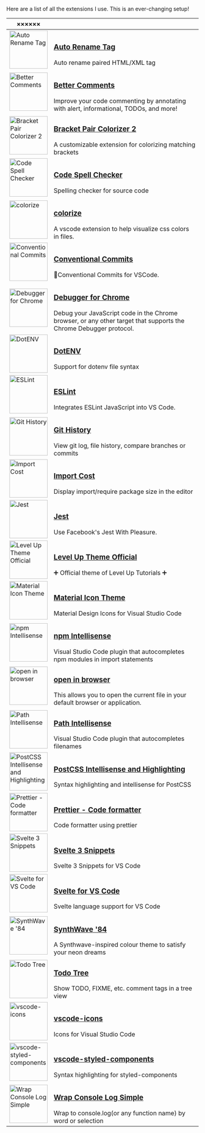 Here are a list of all the extensions I use. This is an ever-changing setup!

| ××××××                                                                                                                                                                                                                                                                                                                    |                                                                                                                                                                                                                                              |
| ------------------------------------------------------------------------------------------------------------------------------------------------------------------------------------------------------------------------------------------------------------------------------------------------------------------------- | -------------------------------------------------------------------------------------------------------------------------------------------------------------------------------------------------------------------------------------------- |
| <a href="https://marketplace.visualstudio.com/items?itemName=formulahendry.auto-rename-tag"><img width="100" src="https://open-vsx.org/vscode/asset/formulahendry/auto-rename-tag/0.1.10/Microsoft.VisualStudio.Services.Icons.Default?targetPlatform=universal" alt="Auto Rename Tag">                                   | <h3><a href="https://marketplace.visualstudio.com/items?itemName=formulahendry.auto-rename-tag">Auto Rename Tag</a></h3>Auto rename paired HTML/XML tag                                                                                      |
| <a href="https://marketplace.visualstudio.com/items?itemName=aaron-bond.better-comments"><img width="100" src="https://open-vsx.org/vscode/asset/aaron-bond/better-comments/3.0.2/Microsoft.VisualStudio.Services.Icons.Default?targetPlatform=universal" alt="Better Comments">                                          | <h3><a href="https://marketplace.visualstudio.com/items?itemName=aaron-bond.better-comments">Better Comments</a></h3>Improve your code commenting by annotating with alert, informational, TODOs, and more!                                  |
| <a href="https://marketplace.visualstudio.com/items?itemName=coenraads.bracket-pair-colorizer-2"><img width="100" src="https://open-vsx.org/vscode/asset/CoenraadS/bracket-pair-colorizer-2/0.1.4/Microsoft.VisualStudio.Services.Icons.Default?targetPlatform=universal" alt="Bracket Pair Colorizer 2">                 | <h3><a href="https://marketplace.visualstudio.com/items?itemName=coenraads.bracket-pair-colorizer-2">Bracket Pair Colorizer 2</a></h3>A customizable extension for colorizing matching brackets                                              |
| <a href="https://marketplace.visualstudio.com/items?itemName=streetsidesoftware.code-spell-checker"><img width="100" src="https://open-vsx.org/vscode/asset/streetsidesoftware/code-spell-checker/2.12.0/Microsoft.VisualStudio.Services.Icons.Default?targetPlatform=universal" alt="Code Spell Checker">                | <h3><a href="https://marketplace.visualstudio.com/items?itemName=streetsidesoftware.code-spell-checker">Code Spell Checker</a></h3>Spelling checker for source code                                                                          |
| <a href="https://marketplace.visualstudio.com/items?itemName=kamikillerto.vscode-colorize"><img width="100" src="https://open-vsx.org/vscode/asset/kamikillerto/vscode-colorize/0.11.1/Microsoft.VisualStudio.Services.Icons.Default?targetPlatform=universal" alt="colorize">                                            | <h3><a href="https://marketplace.visualstudio.com/items?itemName=kamikillerto.vscode-colorize">colorize</a></h3>A vscode extension to help visualize css colors in files.                                                                    |
| <a href="https://marketplace.visualstudio.com/items?itemName=vivaxy.vscode-conventional-commits"><img width="100" src="https://open-vsx.org/vscode/asset/vivaxy/vscode-conventional-commits/1.24.4/Microsoft.VisualStudio.Services.Icons.Default?targetPlatform=universal" alt="Conventional Commits">                    | <h3><a href="https://marketplace.visualstudio.com/items?itemName=vivaxy.vscode-conventional-commits">Conventional Commits</a></h3>💬Conventional Commits for VSCode.                                                                         |
| <a href="https://marketplace.visualstudio.com/items?itemName=msjsdiag.debugger-for-chrome"><img width="100" src="https://open-vsx.org/vscode/asset/msjsdiag/debugger-for-chrome/4.12.6/Microsoft.VisualStudio.Services.Icons.Default?targetPlatform=universal" alt="Debugger for Chrome">                                 | <h3><a href="https://marketplace.visualstudio.com/items?itemName=msjsdiag.debugger-for-chrome">Debugger for Chrome</a></h3>Debug your JavaScript code in the Chrome browser, or any other target that supports the Chrome Debugger protocol. |
| <a href="https://marketplace.visualstudio.com/items?itemName=mikestead.dotenv"><img width="100" src="https://open-vsx.org/vscode/asset/mikestead/dotenv/1.0.1/Microsoft.VisualStudio.Services.Icons.Default?targetPlatform=universal" alt="DotENV">                                                                       | <h3><a href="https://marketplace.visualstudio.com/items?itemName=mikestead.dotenv">DotENV</a></h3>Support for dotenv file syntax                                                                                                             |
| <a href="https://marketplace.visualstudio.com/items?itemName=dbaeumer.vscode-eslint"><img width="100" src="https://open-vsx.org/vscode/asset/dbaeumer/vscode-eslint/2.2.6/Microsoft.VisualStudio.Services.Icons.Default?targetPlatform=universal" alt="ESLint">                                                           | <h3><a href="https://marketplace.visualstudio.com/items?itemName=dbaeumer.vscode-eslint">ESLint</a></h3>Integrates ESLint JavaScript into VS Code.                                                                                           |
| <a href="https://marketplace.visualstudio.com/items?itemName=donjayamanne.githistory"><img width="100" src="https://open-vsx.org/vscode/asset/donjayamanne/githistory/0.6.19/Microsoft.VisualStudio.Services.Icons.Default?targetPlatform=universal" alt="Git History">                                                   | <h3><a href="https://marketplace.visualstudio.com/items?itemName=donjayamanne.githistory">Git History</a></h3>View git log, file history, compare branches or commits                                                                        |
| <a href="https://marketplace.visualstudio.com/items?itemName=wix.vscode-import-cost"><img width="100" src="https://open-vsx.org/vscode/asset/wix/vscode-import-cost/3.3.0/Microsoft.VisualStudio.Services.Icons.Default?targetPlatform=universal" alt="Import Cost">                                                      | <h3><a href="https://marketplace.visualstudio.com/items?itemName=wix.vscode-import-cost">Import Cost</a></h3>Display import/require package size in the editor                                                                               |
| <a href="https://marketplace.visualstudio.com/items?itemName=orta.vscode-jest"><img width="100" src="https://open-vsx.org/vscode/asset/Orta/vscode-jest/4.2.1/Microsoft.VisualStudio.Services.Icons.Default?targetPlatform=universal" alt="Jest">                                                                         | <h3><a href="https://marketplace.visualstudio.com/items?itemName=orta.vscode-jest">Jest</a></h3>Use Facebook's Jest With Pleasure.                                                                                                           |
| <a href="https://marketplace.visualstudio.com/items?itemName=leveluptutorials.theme-levelup"><img width="100" src="https://cdn.vsassets.io/v/M213_20221206.3/_content/Header/default_icon_128.png" alt="Level Up Theme Official">                                                                                         | <h3><a href="https://marketplace.visualstudio.com/items?itemName=leveluptutorials.theme-levelup">Level Up Theme Official</a></h3>➕ Official theme of Level Up Tutorials ➕                                                                  |
| <a href="https://marketplace.visualstudio.com/items?itemName=pkief.material-icon-theme"><img width="100" src="https://open-vsx.org/vscode/asset/PKief/material-icon-theme/4.23.0/Microsoft.VisualStudio.Services.Icons.Default?targetPlatform=universal" alt="Material Icon Theme">                                       | <h3><a href="https://marketplace.visualstudio.com/items?itemName=pkief.material-icon-theme">Material Icon Theme</a></h3>Material Design Icons for Visual Studio Code                                                                         |
| <a href="https://marketplace.visualstudio.com/items?itemName=christian-kohler.npm-intellisense"><img width="100" src="https://open-vsx.org/vscode/asset/christian-kohler/npm-intellisense/1.4.4/Microsoft.VisualStudio.Services.Icons.Default?targetPlatform=universal" alt="npm Intellisense">                           | <h3><a href="https://marketplace.visualstudio.com/items?itemName=christian-kohler.npm-intellisense">npm Intellisense</a></h3>Visual Studio Code plugin that autocompletes npm modules in import statements                                   |
| <a href="https://marketplace.visualstudio.com/items?itemName=techer.open-in-browser"><img width="100" src="https://open-vsx.org/vscode/asset/techer/open-in-browser/2.0.0/Microsoft.VisualStudio.Services.Icons.Default?targetPlatform=universal" alt="open in browser">                                                  | <h3><a href="https://marketplace.visualstudio.com/items?itemName=techer.open-in-browser">open in browser</a></h3>This allows you to open the current file in your default browser or application.                                            |
| <a href="https://marketplace.visualstudio.com/items?itemName=christian-kohler.path-intellisense"><img width="100" src="https://open-vsx.org/vscode/asset/christian-kohler/path-intellisense/2.8.0/Microsoft.VisualStudio.Services.Icons.Default?targetPlatform=universal" alt="Path Intellisense">                        | <h3><a href="https://marketplace.visualstudio.com/items?itemName=christian-kohler.path-intellisense">Path Intellisense</a></h3>Visual Studio Code plugin that autocompletes filenames                                                        |
| <a href="https://marketplace.visualstudio.com/items?itemName=vunguyentuan.vscode-postcss"><img width="100" src="https://open-vsx.org/vscode/asset/vunguyentuan/vscode-postcss/2.0.2/Microsoft.VisualStudio.Services.Icons.Default?targetPlatform=universal" alt="PostCSS Intellisense and Highlighting">                  | <h3><a href="https://marketplace.visualstudio.com/items?itemName=vunguyentuan.vscode-postcss">PostCSS Intellisense and Highlighting</a></h3>Syntax highlighting and intellisense for PostCSS                                                 |
| <a href="https://marketplace.visualstudio.com/items?itemName=esbenp.prettier-vscode"><img width="100" src="https://open-vsx.org/vscode/asset/esbenp/prettier-vscode/9.10.3/Microsoft.VisualStudio.Services.Icons.Default?targetPlatform=universal" alt="Prettier - Code formatter">                                       | <h3><a href="https://marketplace.visualstudio.com/items?itemName=esbenp.prettier-vscode">Prettier - Code formatter</a></h3>Code formatter using prettier                                                                                     |
| <a href="https://marketplace.visualstudio.com/items?itemName=fivethree.vscode-svelte-snippets"><img width="100" src="https://open-vsx.org/vscode/asset/fivethree/vscode-svelte-snippets/0.5.0/Microsoft.VisualStudio.Services.Icons.Default?targetPlatform=universal" alt="Svelte 3 Snippets">                            | <h3><a href="https://marketplace.visualstudio.com/items?itemName=fivethree.vscode-svelte-snippets">Svelte 3 Snippets</a></h3>Svelte 3 Snippets for VS Code                                                                                   |
| <a href="https://marketplace.visualstudio.com/items?itemName=svelte.svelte-vscode"><img width="100" src="https://open-vsx.org/vscode/asset/svelte/svelte-vscode/106.4.0/Microsoft.VisualStudio.Services.Icons.Default?targetPlatform=universal" alt="Svelte for VS Code">                                                 | <h3><a href="https://marketplace.visualstudio.com/items?itemName=svelte.svelte-vscode">Svelte for VS Code</a></h3>Svelte language support for VS Code                                                                                        |
| <a href="https://marketplace.visualstudio.com/items?itemName=robbowen.synthwave-vscode"><img width="100" src="https://open-vsx.org/vscode/asset/RobbOwen/synthwave-vscode/0.1.15/Microsoft.VisualStudio.Services.Icons.Default?targetPlatform=universal" alt="SynthWave '84">                                             | <h3><a href="https://marketplace.visualstudio.com/items?itemName=robbowen.synthwave-vscode">SynthWave '84</a></h3>A Synthwave-inspired colour theme to satisfy your neon dreams                                                              |
| <a href="https://marketplace.visualstudio.com/items?itemName=gruntfuggly.todo-tree"><img width="100" src="https://open-vsx.org/vscode/asset/Gruntfuggly/todo-tree/0.0.215/Microsoft.VisualStudio.Services.Icons.Default?targetPlatform=universal" alt="Todo Tree">                                                        | <h3><a href="https://marketplace.visualstudio.com/items?itemName=gruntfuggly.todo-tree">Todo Tree</a></h3>Show TODO, FIXME, etc. comment tags in a tree view                                                                                 |
| <a href="https://marketplace.visualstudio.com/items?itemName=vscode-icons-team.vscode-icons"><img width="100" src="https://open-vsx.org/vscode/asset/vscode-icons-team/vscode-icons/12.0.1/Microsoft.VisualStudio.Services.Icons.Default?targetPlatform=universal" alt="vscode-icons">                                    | <h3><a href="https://marketplace.visualstudio.com/items?itemName=vscode-icons-team.vscode-icons">vscode-icons</a></h3>Icons for Visual Studio Code                                                                                           |
| <a href="https://marketplace.visualstudio.com/items?itemName=styled-components.vscode-styled-components"><img width="100" src="https://open-vsx.org/vscode/asset/styled-components/vscode-styled-components/1.7.5/Microsoft.VisualStudio.Services.Icons.Default?targetPlatform=universal" alt="vscode-styled-components"> | <h3><a href="https://marketplace.visualstudio.com/items?itemName=styled-components.vscode-styled-components">vscode-styled-components</a></h3>Syntax highlighting for styled-components                                                      |
| <a href="https://marketplace.visualstudio.com/items?itemName=wooodhead.vscode-wrap-console-log-simple"><img width="100" src="https://cdn.vsassets.io/v/M213_20221206.3/_content/Header/default_icon_128.png" alt="Wrap Console Log Simple">                                                                               | <h3><a href="https://marketplace.visualstudio.com/items?itemName=wooodhead.vscode-wrap-console-log-simple">Wrap Console Log Simple</a></h3>Wrap to console.log(or any function name) by word or selection                                    |
